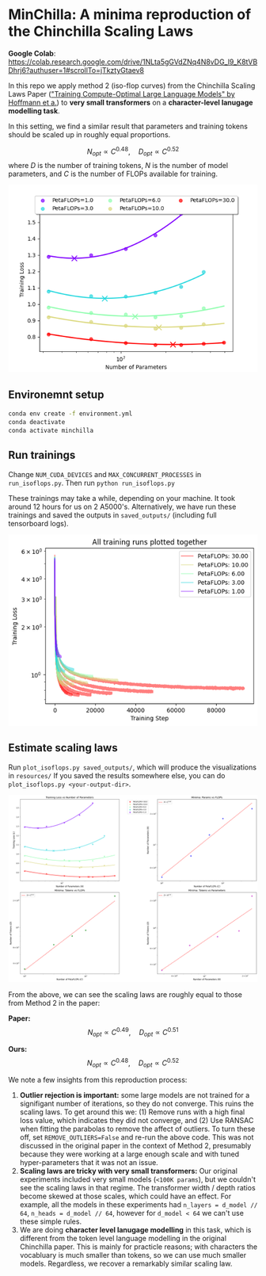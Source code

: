 # MinChilla: A minima reproduction of the Chinchilla Scaling Laws

**Google Colab**: https://colab.research.google.com/drive/1NLta5gGVdZNq4N8vDG_l9_K8tVBDhrj6?authuser=1#scrollTo=jTkztyGtaev8

In this repo we apply method 2 (iso-flop curves) from the Chinchilla Scaling Laws Paper
(["Training Compute-Optimal Large Language Models" by Hoffmann et a.](https://arxiv.org/pdf/2203.15556))
to **very small transformers** on a **character-level lanugage modelling task**.

In this setting, we find a similar result that parameters and training tokens should be scaled up in
roughly equal proportions.

$$N_{opt} \propto C^{0.48}, \quad D_{opt} \propto C^{0.52}$$
where $D$ is the number of training tokens, $N$ is the number of model parameters, and $C$ is the number of FLOPs available for training.

![IsoFlop curve](resources/isoflop_curve.png)


## Environemnt setup

```bash
conda env create -f environment.yml
conda deactivate
conda activate minchilla
```

## Run trainings

Change `NUM_CUDA_DEVICES` and `MAX_CONCURRENT_PROCESSES` in `run_isoflops.py`.
Then run `python run_isoflops.py`

These trainings may take a while, depending on your machine. It took around 12 hours for us on 2 A5000's.
Alternatively, we have run these trainings and saved the outputs in `saved_outputs/`
(including full tensorboard logs).

![All training runs](resources/training_runs.png)


## Estimate scaling laws

Run `plot_isoflops.py saved_outputs/`, which will produce the visualizations in `resources/`
If you saved the results somewhere else, you can do `plot_isoflops.py <your-output-dir>`.

![Scaling laws](resources/scaling_laws.png)

From the above, we can see the scaling laws are roughly equal to those from Method 2 in the paper:

**Paper:**
$$N_{opt} \propto C^{0.49}, \quad D_{opt} \propto C^{0.51}$$

**Ours:**
$$N_{opt} \propto C^{0.48}, \quad D_{opt} \propto C^{0.52}$$


We note a few insights from this reproduction process:
1. **Outlier rejection is important:** some large models are not trained for a signifigant number of iterations, so they do not converge. This ruins the scaling laws. To get around this we: (1) Remove runs with a high final loss value, which indicates they did not converge, and (2) Use RANSAC when fitting the parabolas to remove the affect of outliers. To turn these off, set `REMOVE_OUTLIERS=False` and re-run the above code. This was not discussed in the original paper in the context of Method 2, presumably because they were working at a large enough scale and with tuned hyper-parameters that it was not an issue.
2. **Scaling laws are tricky with very small transformers:** Our original experiments included very small models (`<100K params`), but we couldn't see the scaling laws in that regime. The transformer width / depth ratios become skewed at those scales, which could have an effect. For example, all the models in these experiments had `n_layers = d_model // 64`, `n_heads = d_model // 64`, however for `d_model < 64` we can't use these simple rules.
3. We are doing **character level lanugage modelling** in this task, which is different from the token level language modelling in the original Chinchilla paper. This is mainly for practicle reasons; with characters the vocabluary is much smaller than tokens, so we can use much smaller models. Regardless, we recover a remarkably similar scaling law.
